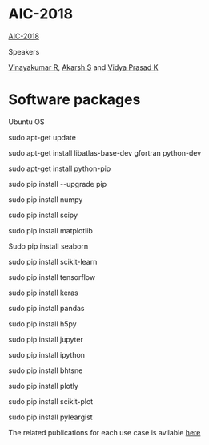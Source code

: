 # AIC-2018

[AIC-2018](http://www.jit.ac.in/announcement/FDP_Brochure.pdf)

Speakers

[Vinayakumar R](https://vinayakumarr.github.io),
[Akarsh S](https://www.researchgate.net/profile/Akarsh_Soman)
and [Vidya Prasad K](https://github.com/Vidya56)

# Software packages

Ubuntu OS

sudo apt-get update

sudo apt-get install libatlas-base-dev gfortran python-dev

sudo apt-get install python-pip

sudo pip install --upgrade pip

sudo pip install numpy

sudo pip install scipy

sudo pip install matplotlib

Sudo pip install seaborn

sudo pip install scikit-learn

sudo pip install tensorflow

sudo pip install keras

sudo pip install pandas

sudo pip install h5py

sudo pip install jupyter

sudo pip install ipython

sudo pip install bhtsne

sudo pip install plotly

sudo pip install scikit-plot

sudo pip install pyleargist

The related publications for each use case is avilable [here](https://scholar.google.co.in/citations?user=oIYw0LQAAAAJ&hl=en&oi=ao)
